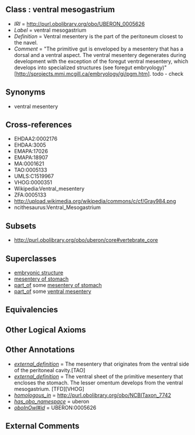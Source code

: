 
## Class : ventral mesogastrium

 * *IRI* = http://purl.obolibrary.org/obo/UBERON_0005626
 * *Label* = ventral mesogastrium
 * *Definition* = Ventral mesentery is the part of the peritoneum closest to the navel.
 * *Comment* = "The primitive gut is enveloped by a mesentery that has a dorsal and a ventral aspect. The ventral mesentery degenerates during development with the exception of the foregut ventral mesentery, which develops into specialized structures (see foregut embryology)" [http://sprojects.mmi.mcgill.ca/embryology/gi/pgm.htm]. todo - check

## Synonyms

 * ventral mesentery

## Cross-references

 * EHDAA2:0002176
 * EHDAA:3005
 * EMAPA:17026
 * EMAPA:18907
 * MA:0001621
 * TAO:0005133
 * UMLS:C1519967
 * VHOG:0000351
 * Wikipedia:Ventral_mesentery
 * ZFA:0005133
 * http://upload.wikimedia.org/wikipedia/commons/c/cf/Gray984.png
 * ncithesaurus:Ventral_Mesogastrium

## Subsets

 * http://purl.obolibrary.org/obo/uberon/core#vertebrate_core

## Superclasses

 * [embryonic structure](../../UBERON/50/UBERON_0002050.md)
 * [mesentery of stomach](../../UBERON/81/UBERON_0003281.md)
 * [part_of](../../BFO/50/BFO_0000050.md) some [mesentery of stomach](../../UBERON/81/UBERON_0003281.md)
 * [part_of](../../BFO/50/BFO_0000050.md) some [ventral mesentery](../../UBERON/68/UBERON_0009668.md)

## Equivalencies


## Other Logical Axioms


## Other Annotations

 * *[external_definition](../../UBPROP/01/UBPROP_0000001.md)* = The mesentery that originates from the ventral side of the peritoneal cavity.[TAO]
 * *[external_definition](../../UBPROP/01/UBPROP_0000001.md)* = The ventral sheet of the primitive mesentery that encloses the stomach. The lesser omentum develops from the ventral mesogastrium. [TFD][VHOG]
 * *[homologous_in](../../core#homologous/in/core#homologous_in.md)* = http://purl.obolibrary.org/obo/NCBITaxon_7742
 * *[has_obo_namespace](../../ce/oboInOwl#hasOBONamespace.md)* = uberon
 * *[oboInOwl#id](../../id/oboInOwl#id.md)* = UBERON:0005626

## External Comments

